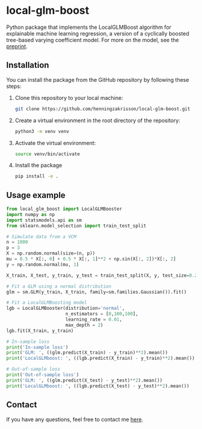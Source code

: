# local-glm-boost
Python package that implements the LocalGLMBoost algorithm for explainable machine learning regression, a version
of a cyclically boosted tree-based varying coefficient model.
For more on the model, see the [preprint](https://arxiv.org/abs/2401.05982).

## Installation
You can install the package from the GitHub repository by following these steps:

1. Clone this repository to your local machine:
    ```bash
    git clone https://github.com/henningzakrisson/local-glm-boost.git
    ```
2. Create a virtual environment in the root directory of the repository:
    ```bash
    python3 -m venv venv
    ```
3. Activate the virtual environment:
    ```bash
    source venv/bin/activate
    ```
4. Install the package
    ```bash
    pip install -e .
    ```
## Usage example
````python
from local_glm_boost import LocalGLMBooster
import numpy as np
import statsmodels.api as sm
from sklearn.model_selection import train_test_split

# Simulate data from a VCM
n = 1000
p = 3
X = np.random.normal(size=(n, p))
mu = 0.5 * X[:, 0] + 0.5 * X[:, 1]**2 + np.sin(X[:, 2])*X[:, 2]
y = np.random.normal(mu, 1)

X_train, X_test, y_train, y_test = train_test_split(X, y, test_size=0.2)

# Fit a GLM using a normal distribution
glm = sm.GLM(y_train, X_train, family=sm.families.Gaussian()).fit()

# Fit a LocalGLMBoosting model
lgb = LocalGLMBooster(distribution='normal',
                      n_estimators = [0,100,100],
                      learning_rate = 0.01,
                      max_depth = 2)
lgb.fit(X_train, y_train)

# In-sample loss
print('In-sample loss')
print('GLM: ', ((glm.predict(X_train) - y_train)**2).mean())
print('LocalGLMboost: ', ((lgb.predict(X_train) - y_train)**2).mean())

# Out-of-sample loss
print('Out-of-sample loss')
print('GLM: ', ((glm.predict(X_test) - y_test)**2).mean())
print('LocalGLMboost: ', ((lgb.predict(X_test) - y_test)**2).mean())
````

## Contact
If you have any questions, feel free to contact me [here](mailto:henning.zakrisson@gmail.com).

